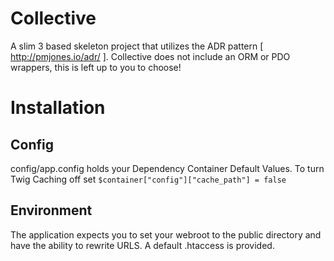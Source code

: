 # Collective
A slim 3 based skeleton project that utilizes the ADR pattern [ http://pmjones.io/adr/ ].
Collective does not include an ORM or PDO wrappers, this is left up to you to choose!

# Installation

## Config
config/app.config holds your Dependency Container Default Values.
To turn Twig Caching off set `$container["config"]["cache_path"] = false`

## Environment
The application expects you to set your webroot to the public directory and have the ability to rewrite URLS. A default .htaccess is provided.

